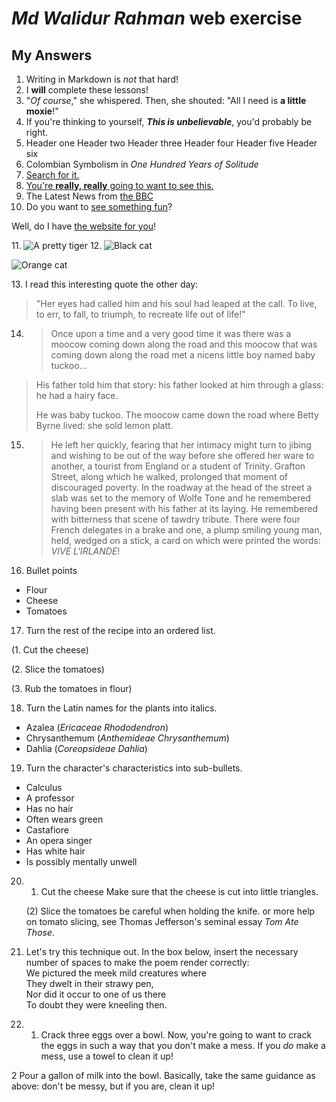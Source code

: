 # _Md Walidur Rahman_ **web exercise**
## My Answers
1. Writing in Markdown is _not_ that hard!
2. I **will** complete these lessons!
3. "_Of course_," she whispered. Then, she shouted: "All I need is **a little moxie**!"
4. If you're thinking to yourself, **_This is unbelievable_**, you'd probably be right.
5. Header one
Header two
Header three
Header four
Header five
Header six
6. Colombian Symbolism in _One Hundred Years of Solitude_
7. [Search for it.](www.google.com)
8. [You're **really, really** going to want to see this.](www.dailykitten.com)
9. The Latest News from [the BBC](www.bbc.com/news)
10. Do you want to [see something fun][a fun place]?

Well, do I have [the website for you][another fun place]!

[a fun place]: www.zombo.com
[another fun place]: www.stumbleupon.com
11. ![A pretty tiger](https://upload.wikimedia.org/wikipedia/commons/5/56/Tiger.50.jpg)
12. ![Black cat][Black]

![Orange cat][Orange]

[Black]: https://upload.wikimedia.org/wikipedia/commons/a/a3/81_INF_DIV_SSI.jpg

[Orange]: http://icons.iconarchive.com/icons/google/noto-emoji-animals-nature/256/22221-cat-icon.png
13. I read this interesting quote the other day:

>"Her eyes had called him and his soul had leaped at the call. To live, to err, to fall, to triumph, to recreate life out of life!"
14. >Once upon a time and a very good time it was there was a moocow coming down along the road and this moocow that was coming down along the road met a nicens little boy named baby tuckoo...
>
>His father told him that story: his father looked at him through a glass: he had a hairy face.
>
>He was baby tuckoo. The moocow came down the road where Betty Byrne lived: she sold lemon platt.
15. >He left her quickly, fearing that her intimacy might turn to jibing and wishing to be out of the way before she offered her ware to another, a tourist from England or a student of Trinity. Grafton Street, along which he walked, prolonged that moment of discouraged poverty. In the roadway at the head of the street a slab was set to the memory of Wolfe Tone and he remembered having been present with his father at its laying. He remembered with bitterness that scene of tawdry tribute. There were four French delegates in a brake and one, a plump smiling young man, held, wedged on a stick, a card on which were printed the words: _VIVE L'IRLANDE_!
16. Bullet points
* Flour
* Cheese
* Tomatoes
17. Turn the rest of the recipe into an ordered list.

(1. Cut the cheese) 

(2. Slice the tomatoes)

(3. Rub the tomatoes in flour)

18. Turn the Latin names for the plants into italics.
* Azalea (_Ericaceae Rhododendron_)
* Chrysanthemum (_Anthemideae Chrysanthemum_)
* Dahlia (_Coreopsideae Dahlia_)
19. Turn the character's characteristics into sub-bullets.
* Calculus
 * A professor
 * Has no hair
 * Often wears green
* Castafiore
 * An opera singer
 * Has white hair
 * Is possibly mentally unwell

 20. 1. Cut the cheese
 Make sure that the cheese is cut into little triangles.

     (2) Slice the tomatoes
 be careful when holding the knife.
 or more help on tomato slicing, see Thomas Jefferson's     seminal essay _Tom Ate Those_.
 21. Let's try this technique out. In the box below, insert the necessary number of spaces to make the poem render correctly:   
  We pictured the meek mild creatures where  
They dwelt in their strawy pen,  
Nor did it occur to one of us there  
To doubt they were kneeling then.
22. 1. Crack three eggs over a bowl.
Now, you're going to want to crack the eggs in such a way that you don't make a mess.
If you _do_ make a mess, use a towel to clean it up!

   2  Pour a gallon of milk into the bowl.
 Basically, take the same guidance as above: don't be messy, but if you are, clean it up!
